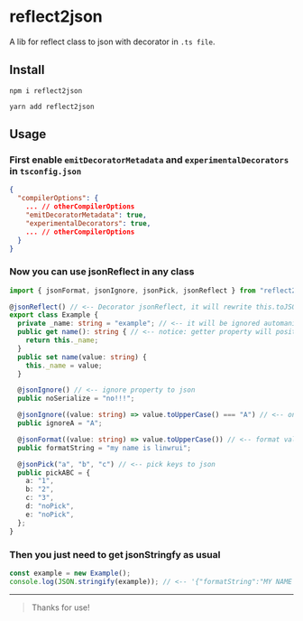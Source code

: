 # reflect2json

A lib for reflect class to json with decorator in `.ts file`.

## Install

```
npm i reflect2json

yarn add reflect2json
```

## Usage

### First enable `emitDecoratorMetadata` and `experimentalDecorators` in `tsconfig.json`

```json
{
  "compilerOptions": {
    ... // otherCompilerOptions
    "emitDecoratorMetadata": true,
    "experimentalDecorators": true,
    ... // otherCompilerOptions
  }
}
```

### Now you can use jsonReflect in any class

```typescript
import { jsonFormat, jsonIgnore, jsonPick, jsonReflect } from "reflect2json";

@jsonReflect() // <-- Decorator jsonReflect, it will rewrite this.toJSON for reflcting
export class Example {
  private _name: string = "example"; // <-- it will be ignored automanic when property key starts with '_'
  public get name(): string { // <-- notice: getter property will position to the end of json
    return this._name;
  }
  public set name(value: string) {
    this._name = value;
  }

  @jsonIgnore() // <-- ignore property to json
  public noSerialize = "no!!!";

  @jsonIgnore((value: string) => value.toUpperCase() === "A") // <-- only ignore when value is A or a (only ignore when predicate = true)
  public ignoreA = "A";

  @jsonFormat((value: string) => value.toUpperCase()) // <-- format value to json
  public formatString = "my name is linwrui";

  @jsonPick("a", "b", "c") // <-- pick keys to json
  public pickABC = {
    a: "1",
    b: "2",
    c: "3",
    d: "noPick",
    e: "noPick",
  };
}
```

### Then you just need to get jsonStringfy as usual

```typescript
const example = new Example();
console.log(JSON.stringify(example)); // <-- '{"formatString":"MY NAME IS LINWRUI","pickABC":{"a":"1","b":"2","c":"3"},"name":"example"}'
```

---

> Thanks for use!
